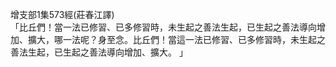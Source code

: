 增支部1集573經(莊春江譯)  
「比丘們！當一法已修習、已多修習時，未生起之善法生起，已生起之善法導向增加、擴大，哪一法呢？身至念。比丘們！當這一法已修習、已多修習時，未生起之善法生起，已生起之善法導向增加、擴大。 」  
  
  
